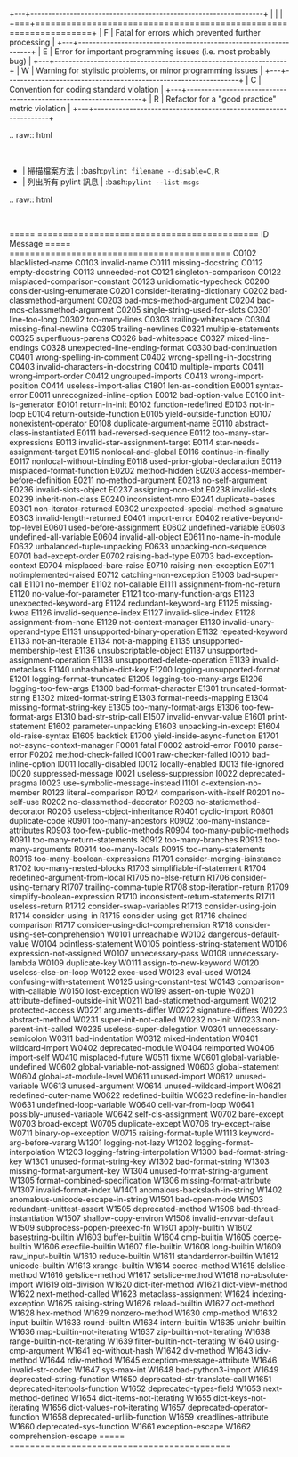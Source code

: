 +---+-----------------------------------------------------------------+
|   |                                                                 |
+===+=================================================================+
| F | Fatal for errors which prevented further processing             |
+---+-----------------------------------------------------------------+
| E | Error for important programming issues (i.e. most probably bug) |
+---+-----------------------------------------------------------------+
| W | Warning for stylistic problems, or minor programming issues     |
+---+-----------------------------------------------------------------+
| C | Convention for coding standard violation                        |
+---+-----------------------------------------------------------------+
| R | Refactor for a "good practice" metric violation                 |
+---+-----------------------------------------------------------------+


.. raw:: html

  <br>


- | 掃描檔案方法
  | :bash:`pylint filename --disable=C,R`
- | 列出所有 pylint 訊息
  | :bash:`pylint --list-msgs`


.. raw:: html

  <br>


=====  ===========================================
ID     Message
=====  ===========================================
C0102  blacklisted-name
C0103  invalid-name
C0111  missing-docstring
C0112  empty-docstring
C0113  unneeded-not
C0121  singleton-comparison
C0122  misplaced-comparison-constant
C0123  unidiomatic-typecheck
C0200  consider-using-enumerate
C0201  consider-iterating-dictionary
C0202  bad-classmethod-argument
C0203  bad-mcs-method-argument
C0204  bad-mcs-classmethod-argument
C0205  single-string-used-for-slots
C0301  line-too-long
C0302  too-many-lines
C0303  trailing-whitespace
C0304  missing-final-newline
C0305  trailing-newlines
C0321  multiple-statements
C0325  superfluous-parens
C0326  bad-whitespace
C0327  mixed-line-endings
C0328  unexpected-line-ending-format
C0330  bad-continuation
C0401  wrong-spelling-in-comment
C0402  wrong-spelling-in-docstring
C0403  invalid-characters-in-docstring
C0410  multiple-imports
C0411  wrong-import-order
C0412  ungrouped-imports
C0413  wrong-import-position
C0414  useless-import-alias
C1801  len-as-condition
E0001  syntax-error
E0011  unrecognized-inline-option
E0012  bad-option-value
E0100  init-is-generator
E0101  return-in-init
E0102  function-redefined
E0103  not-in-loop
E0104  return-outside-function
E0105  yield-outside-function
E0107  nonexistent-operator
E0108  duplicate-argument-name
E0110  abstract-class-instantiated
E0111  bad-reversed-sequence
E0112  too-many-star-expressions
E0113  invalid-star-assignment-target
E0114  star-needs-assignment-target
E0115  nonlocal-and-global
E0116  continue-in-finally
E0117  nonlocal-without-binding
E0118  used-prior-global-declaration
E0119  misplaced-format-function
E0202  method-hidden
E0203  access-member-before-definition
E0211  no-method-argument
E0213  no-self-argument
E0236  invalid-slots-object
E0237  assigning-non-slot
E0238  invalid-slots
E0239  inherit-non-class
E0240  inconsistent-mro
E0241  duplicate-bases
E0301  non-iterator-returned
E0302  unexpected-special-method-signature
E0303  invalid-length-returned
E0401  import-error
E0402  relative-beyond-top-level
E0601  used-before-assignment
E0602  undefined-variable
E0603  undefined-all-variable
E0604  invalid-all-object
E0611  no-name-in-module
E0632  unbalanced-tuple-unpacking
E0633  unpacking-non-sequence
E0701  bad-except-order
E0702  raising-bad-type
E0703  bad-exception-context
E0704  misplaced-bare-raise
E0710  raising-non-exception
E0711  notimplemented-raised
E0712  catching-non-exception
E1003  bad-super-call
E1101  no-member
E1102  not-callable
E1111  assignment-from-no-return
E1120  no-value-for-parameter
E1121  too-many-function-args
E1123  unexpected-keyword-arg
E1124  redundant-keyword-arg
E1125  missing-kwoa
E1126  invalid-sequence-index
E1127  invalid-slice-index
E1128  assignment-from-none
E1129  not-context-manager
E1130  invalid-unary-operand-type
E1131  unsupported-binary-operation
E1132  repeated-keyword
E1133  not-an-iterable
E1134  not-a-mapping
E1135  unsupported-membership-test
E1136  unsubscriptable-object
E1137  unsupported-assignment-operation
E1138  unsupported-delete-operation
E1139  invalid-metaclass
E1140  unhashable-dict-key
E1200  logging-unsupported-format
E1201  logging-format-truncated
E1205  logging-too-many-args
E1206  logging-too-few-args
E1300  bad-format-character
E1301  truncated-format-string
E1302  mixed-format-string
E1303  format-needs-mapping
E1304  missing-format-string-key
E1305  too-many-format-args
E1306  too-few-format-args
E1310  bad-str-strip-call
E1507  invalid-envvar-value
E1601  print-statement
E1602  parameter-unpacking
E1603  unpacking-in-except
E1604  old-raise-syntax
E1605  backtick
E1700  yield-inside-async-function
E1701  not-async-context-manager
F0001  fatal
F0002  astroid-error
F0010  parse-error
F0202  method-check-failed
I0001  raw-checker-failed
I0010  bad-inline-option
I0011  locally-disabled
I0012  locally-enabled
I0013  file-ignored
I0020  suppressed-message
I0021  useless-suppression
I0022  deprecated-pragma
I0023  use-symbolic-message-instead
I1101  c-extension-no-member
R0123  literal-comparison
R0124  comparison-with-itself
R0201  no-self-use
R0202  no-classmethod-decorator
R0203  no-staticmethod-decorator
R0205  useless-object-inheritance
R0401  cyclic-import
R0801  duplicate-code
R0901  too-many-ancestors
R0902  too-many-instance-attributes
R0903  too-few-public-methods
R0904  too-many-public-methods
R0911  too-many-return-statements
R0912  too-many-branches
R0913  too-many-arguments
R0914  too-many-locals
R0915  too-many-statements
R0916  too-many-boolean-expressions
R1701  consider-merging-isinstance
R1702  too-many-nested-blocks
R1703  simplifiable-if-statement
R1704  redefined-argument-from-local
R1705  no-else-return
R1706  consider-using-ternary
R1707  trailing-comma-tuple
R1708  stop-iteration-return
R1709  simplify-boolean-expression
R1710  inconsistent-return-statements
R1711  useless-return
R1712  consider-swap-variables
R1713  consider-using-join
R1714  consider-using-in
R1715  consider-using-get
R1716  chained-comparison
R1717  consider-using-dict-comprehension
R1718  consider-using-set-comprehension
W0101  unreachable
W0102  dangerous-default-value
W0104  pointless-statement
W0105  pointless-string-statement
W0106  expression-not-assigned
W0107  unnecessary-pass
W0108  unnecessary-lambda
W0109  duplicate-key
W0111  assign-to-new-keyword
W0120  useless-else-on-loop
W0122  exec-used
W0123  eval-used
W0124  confusing-with-statement
W0125  using-constant-test
W0143  comparison-with-callable
W0150  lost-exception
W0199  assert-on-tuple
W0201  attribute-defined-outside-init
W0211  bad-staticmethod-argument
W0212  protected-access
W0221  arguments-differ
W0222  signature-differs
W0223  abstract-method
W0231  super-init-not-called
W0232  no-init
W0233  non-parent-init-called
W0235  useless-super-delegation
W0301  unnecessary-semicolon
W0311  bad-indentation
W0312  mixed-indentation
W0401  wildcard-import
W0402  deprecated-module
W0404  reimported
W0406  import-self
W0410  misplaced-future
W0511  fixme
W0601  global-variable-undefined
W0602  global-variable-not-assigned
W0603  global-statement
W0604  global-at-module-level
W0611  unused-import
W0612  unused-variable
W0613  unused-argument
W0614  unused-wildcard-import
W0621  redefined-outer-name
W0622  redefined-builtin
W0623  redefine-in-handler
W0631  undefined-loop-variable
W0640  cell-var-from-loop
W0641  possibly-unused-variable
W0642  self-cls-assignment
W0702  bare-except
W0703  broad-except
W0705  duplicate-except
W0706  try-except-raise
W0711  binary-op-exception
W0715  raising-format-tuple
W1113  keyword-arg-before-vararg
W1201  logging-not-lazy
W1202  logging-format-interpolation
W1203  logging-fstring-interpolation
W1300  bad-format-string-key
W1301  unused-format-string-key
W1302  bad-format-string
W1303  missing-format-argument-key
W1304  unused-format-string-argument
W1305  format-combined-specification
W1306  missing-format-attribute
W1307  invalid-format-index
W1401  anomalous-backslash-in-string
W1402  anomalous-unicode-escape-in-string
W1501  bad-open-mode
W1503  redundant-unittest-assert
W1505  deprecated-method
W1506  bad-thread-instantiation
W1507  shallow-copy-environ
W1508  invalid-envvar-default
W1509  subprocess-popen-preexec-fn
W1601  apply-builtin
W1602  basestring-builtin
W1603  buffer-builtin
W1604  cmp-builtin
W1605  coerce-builtin
W1606  execfile-builtin
W1607  file-builtin
W1608  long-builtin
W1609  raw_input-builtin
W1610  reduce-builtin
W1611  standarderror-builtin
W1612  unicode-builtin
W1613  xrange-builtin
W1614  coerce-method
W1615  delslice-method
W1616  getslice-method
W1617  setslice-method
W1618  no-absolute-import
W1619  old-division
W1620  dict-iter-method
W1621  dict-view-method
W1622  next-method-called
W1623  metaclass-assignment
W1624  indexing-exception
W1625  raising-string
W1626  reload-builtin
W1627  oct-method
W1628  hex-method
W1629  nonzero-method
W1630  cmp-method
W1632  input-builtin
W1633  round-builtin
W1634  intern-builtin
W1635  unichr-builtin
W1636  map-builtin-not-iterating
W1637  zip-builtin-not-iterating
W1638  range-builtin-not-iterating
W1639  filter-builtin-not-iterating
W1640  using-cmp-argument
W1641  eq-without-hash
W1642  div-method
W1643  idiv-method
W1644  rdiv-method
W1645  exception-message-attribute
W1646  invalid-str-codec
W1647  sys-max-int
W1648  bad-python3-import
W1649  deprecated-string-function
W1650  deprecated-str-translate-call
W1651  deprecated-itertools-function
W1652  deprecated-types-field
W1653  next-method-defined
W1654  dict-items-not-iterating
W1655  dict-keys-not-iterating
W1656  dict-values-not-iterating
W1657  deprecated-operator-function
W1658  deprecated-urllib-function
W1659  xreadlines-attribute
W1660  deprecated-sys-function
W1661  exception-escape
W1662  comprehension-escape
=====  ===========================================
